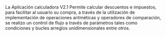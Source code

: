 La Aplicación calculadora V2.1 Permite calcular descuentos e impuestos, para facilitar al usuario su compra, a través de la utilización de implementación de operaciones aritméticas y operadores de comparación, se realizo un control de flujo a través de parámetros tales como condiciones y bucles arreglos unidimensionales entre otros.
